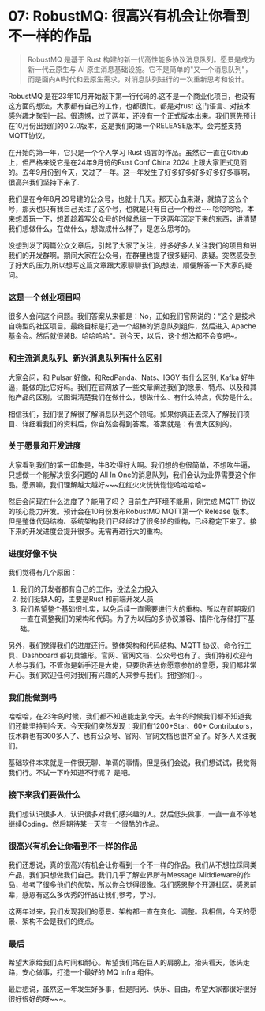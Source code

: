 # 07: RobustMQ: 很高兴有机会让你看到不一样的作品

> RobustMQ 是基于 Rust 构建的新一代高性能多协议消息队列。愿景是成为新一代云原生与 AI 原生消息基础设施。它不是简单的"又一个消息队列"，而是面向AI时代和云原生需求，对消息队列进行的一次重新思考和设计。

RobustMQ 是在23年10月开始敲下第一行代码的.这不是一个商业化项目，也没有这方面的想法，大家都有自己的工作，也都很忙。都是对rust 这门语言、对技术感兴趣才聚到一起。很遗憾，过了两年，还没有一个正式版本出来。我们原先预计在10月份出我们的0.2.0版本，这是我们的第一个RELEASE版本。会完整支持 MQTT协议。

在开始的第一年，它只是一个个人学习 Rust 语言的作品。虽然它一直在Github 上，但严格来说它是在24年9月份的Rust Conf China 2024 上跟大家正式见面的。去年9月份到今天，又过了一年。这一年发生了好多好多好多好多好多事啊，很高兴我们坚持下来了.

我们是在今年8月29号建的公众号，也就十几天。那天心血来潮，就搞了这么个号，那天也只有我自己关注了这个号，也就是只有自己一个粉丝~~ 哈哈哈哈。本来想着玩一下，想着趁着写公众号的时候总结一下这两年沉淀下来的东西，讲清楚我们想做什么，在做什么，想做成什么样子，是怎么思考的。

没想到发了两篇公众文章后，引起了大家了关注，好多好多人关注我们的项目和进我们的开发群啊。期间大家在公众号，在群里也提了很多疑问、质疑。突然感受到了好大的压力,所以想写这篇文章跟大家聊聊我们的想法，顺便解答一下大家的疑问。

### 这是一个创业项目吗
很多人会问这个问题。我们答案从来都是：No，正如我们官网说的：“这个是技术自嗨型的社区项目。最终目标是打造一个超棒的消息队列组件，然后进入 Apache 基金会。然后就很装B。哈哈哈哈"。到今天，以后，这个想法都不会变吧~。

### 和主流消息队列、新兴消息队列有什么区别
大家会问，和 Pulsar 好像，和RedPanda、Nats、IGGY 有什么区别, Kafka 好牛逼，能做的比它好吗。我们在官网放了一些文章阐述我们的愿景、特点、以及和其他产品的区别，试图讲清楚我们在做什么，想做什么、有什么特点，优势是什么。

相信我们，我们很了解很了解消息队列这个领域。如果你真正去深入了解我们项目、详细看我们的资料后，你自然会得到答案。答案就是：有很大区别的。

### 关于愿景和开发进度
大家看到我们的第一印象是，牛B吹得好大啊。我们想的也很简单，不想吹牛逼，只想做一个能解决很多问题的 All In One的消息队列，我们会认为业界需要这个作品。愿景嘛，我们理解越大越好~~~红红火火恍恍惚惚哈哈哈哈~

然后会问现在什么进度了？能用了吗？ 目前生产环境不能用，刚完成 MQTT 协议的核心能力开发。预计会在10月份发布RobustMQ MQTT第一个 Release 版本。但是整体代码结构、系统架构我们已经经过了很多轮的重构，已经稳定下来了。接下来的开发进度会提升很多。无需再进行大的重构。

### 进度好像不快
我们觉得有几个原因：
1. 我们的开发者都有自己的工作，没法全力投入
2. 我们挺缺人的，主要是Rust 和前端开发人员
3. 我们希望整个基础很扎实，以免后续一直需要进行大的重构。所以在前期我们一直在调整我们的架构和代码。为了为以后的多协议兼容、插件化存储打下基础。

另外，我们觉得我们的进度还行。整体架构和代码结构、MQTT 协议、命令行工具、Dashboard 都初具雏形。官网、官网文档、公众号也有了。我们特别欢迎有人参与我们，不管你是新手还是大佬，只要你表达你愿意参加的意愿，我们都非常开心。我们欢迎任何对我们有兴趣的人来参与我们。拥抱你们~。

### 我们能做到吗
哈哈哈，在23年的时候，我们都不知道能走到今天。去年的时候我们都不知道我们还能坚持到今天。今天我们突然发现：我们有1200+Star、60+ Contributors，技术群也有300多人了、也有公众号、官网、官网文档也很齐全了。好多人关注我们。

基础软件本来就是一件很无聊、单调的事情。但是我们会说，我们想试试，我觉得我们行。不试一下咋知道不行呢？ 是吧。

### 接下来我们要做什么
我们想认识很多人，认识很多对我们感兴趣的人。然后低头做事，一直一直不停地继续Coding。然后期待某一天有一个很酷的作品。

### 很高兴有机会让你看到不一样的作品
我们还想说，真的很高兴有机会让你看到一个不一样的作品。我们从不想拉踩同类产品，我们只想做我们自己。我们几乎了解业界所有Message Middleware的作品，参考了很多他们的优势，所以你会觉得很像。我们感恩整个开源社区，感恩前辈，感恩有这么多优秀的作品让我们参考，学习。

这两年过来，我们发现我们的愿景、架构都一直在变化、调整。我相信，今天的愿景、架构不会是我们的终点。

### 最后
希望大家给我们点时间和耐心。希望我们站在巨人的肩膀上，抬头看天，低头走路，安心做事，打造一个最好的 MQ Infra 组件。

最后想说，虽然这一年发生好多事，但是阳光、快乐、自由，希望大家都很好很好很好很好的呀~~~。